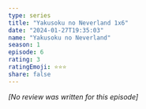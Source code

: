 ```yaml
---
type: series
title: "Yakusoku no Neverland 1x6"
date: "2024-01-27T19:35:03"
name: "Yakusoku no Neverland"
season: 1
episode: 6
rating: 3
ratingEmoji: ⭐️⭐️⭐️
share: false
---
```


*[No review was written for this episode]*
